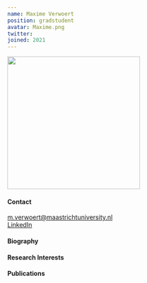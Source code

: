 ```yaml
---
name: Maxime Verwoert
position: gradstudent
avatar: Maxime.png
twitter: 
joined: 2021
---
```


<img width="300" src="{{site.baseurl}}/images/people/{{page.avatar}}" data-action="zoom">

#### Contact
<i class="fa fa-envelope-o"></i> m.verwoert@maastrichtuniversity.nl <br>
<a href="https://www.linkedin.com/in/maxime-verwoert-756966105/"> <i class="fa fa-linkedin"></i> LinkedIn </a><br>

#### Biography

#### Research Interests

#### Publications
